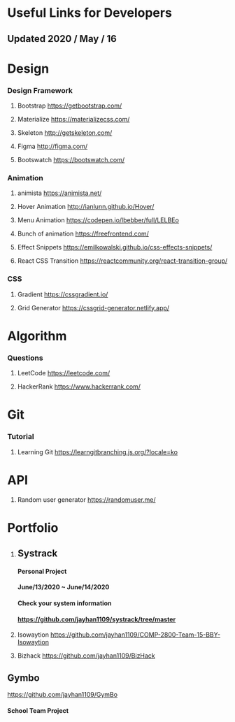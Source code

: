 # Useful Links for Developers

## Updated 2020 / May / 16

# Design

### Design Framework

1. Bootstrap
   https://getbootstrap.com/

2. Materialize
   https://materializecss.com/

3. Skeleton
   http://getskeleton.com/

4. Figma
   http://figma.com/

5. Bootswatch
   https://bootswatch.com/

### Animation

1. animista
   https://animista.net/

2. Hover Animation
   http://ianlunn.github.io/Hover/

3. Menu Animation
   https://codepen.io/lbebber/full/LELBEo

4. Bunch of animation
   https://freefrontend.com/

5. Effect Snippets
   https://emilkowalski.github.io/css-effects-snippets/

6. React CSS Transition
   https://reactcommunity.org/react-transition-group/

### CSS

1. Gradient
   https://cssgradient.io/

2. Grid Generator
   https://cssgrid-generator.netlify.app/

# Algorithm

### Questions

1. LeetCode
   https://leetcode.com/

2. HackerRank
   https://www.hackerrank.com/

# Git

### Tutorial

1. Learning Git
   https://learngitbranching.js.org/?locale=ko

# API

1. Random user generator
   https://randomuser.me/

# Portfolio

1. ## Systrack

   #### Personal Project

   #### June/13/2020 ~ June/14/2020

   #### Check your system information

   #### https://github.com/jayhan1109/systrack/tree/master

2. Isowaytion
   https://github.com/jayhan1109/COMP-2800-Team-15-BBY-Isowaytion

3. Bizhack
   https://github.com/jayhan1109/BizHack

 ## Gymbo
   https://github.com/jayhan1109/GymBo

   #### School Team Project

   ####
